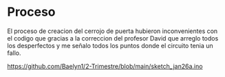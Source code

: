 # Proceso

El proceso de creacion del cerrojo de puerta hubieron inconvenientes con el codigo que gracias a la correccion del profesor David que arreglo todos los desperfectos y me señalo todos los puntos donde el circuito tenia un fallo.

https://github.com/Baelyn1/2-Trimestre/blob/main/sketch_jan26a.ino
